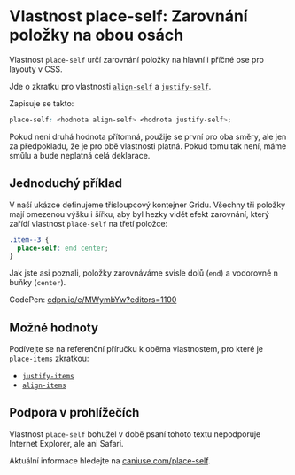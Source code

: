 # Vlastnost place-self: Zarovnání položky na obou osách

Vlastnost `place-self` určí zarovnání položky na hlavní i příčné ose pro layouty v CSS.

Jde o zkratku pro vlastnosti [`align-self`](css-align-self.md) a [`justify-self`](css-justify-self.md).

Zapisuje se takto:

```css
place-self: <hodnota align-self> <hodnota justify-self>;
```

Pokud není druhá hodnota přítomná, použije se první pro oba směry, ale jen za předpokladu, že je pro obě vlastnosti platná. Pokud tomu tak není, máme smůlu a bude neplatná celá deklarace.

<!-- TODO obrázkové schéma: co a kde se zarovnává -->

## Jednoduchý příklad

V naší ukázce definujeme třísloupcový kontejner Gridu. Všechny tři položky mají omezenou výšku i šířku, aby byl hezky vidět efekt zarovnání, který zařídí vlastnost `place-self` na třetí položce:

```css
.item--3 {
  place-self: end center;
}
```

Jak jste asi poznali, položky zarovnáváme svisle dolů (`end`) a vodorovně n buňky (`center`).

CodePen: [cdpn.io/e/MWymbYw?editors=1100](https://codepen.io/machal/pen/MWymbYw?editors=1100)

## Možné hodnoty

Podívejte se na referenční příručku k oběma vlastnostem, pro které je `place-items` zkratkou:

- [`justify-items`](css-justify-items.md)
- [`align-items`](css-align-items.md)

## Podpora v prohlížečích

Vlastnost `place-self` bohužel v době psaní tohoto textu nepodporuje Internet Explorer, ale ani Safari.

Aktuální informace hledejte na [caniuse.com/place-self](https://caniuse.com/#search=place-self).

